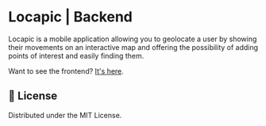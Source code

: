 # Locapic | Backend

Locapic is a mobile application allowing you to geolocate a user by showing their movements on an interactive map and offering the possibility of adding points of interest and easily finding them.

Want to see the frontend? [It's here](https://github.com/valeneb/locapic-frontend).

## 📰 License

Distributed under the MIT License.
